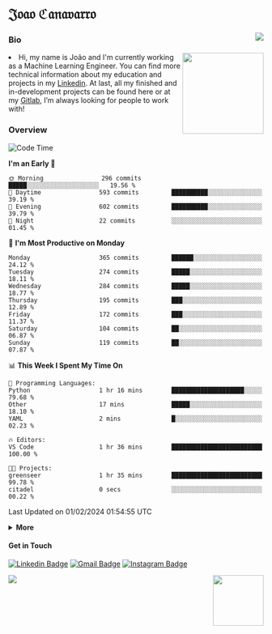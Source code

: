 <h1 align="start">𝔍𝔬𝔞𝔬 ℭ𝔞𝔫𝔞𝔳𝔞𝔯𝔯𝔬</h1>
<img src="https://komarev.com/ghpvc/?username=jvcanavarro" align="right">


### Bio 
<img src="./aot.gif" align="right" height="160">
<li>
Hi, my name is João and I'm currently working as a Machine Learning Engineer. You can find more technical information about my education and projects in my <a href="https://www.linkedin.com/in/jvcanavarro/">Linkedin</a>. At last, all my finished and in-development projects can be found here or at my <a href="https://gitlab.com/jvcanavarro">Gitlab</a>, I’m always looking for people to work with!
</li>

### Overview


<!--START_SECTION:waka-->
![Code Time](http://img.shields.io/badge/Code%20Time-904%20hrs%2052%20mins-blue)

**I'm an Early 🐤** 

```text
🌞 Morning                296 commits         █████░░░░░░░░░░░░░░░░░░░░   19.56 % 
🌆 Daytime                593 commits         ██████████░░░░░░░░░░░░░░░   39.19 % 
🌃 Evening                602 commits         ██████████░░░░░░░░░░░░░░░   39.79 % 
🌙 Night                  22 commits          ░░░░░░░░░░░░░░░░░░░░░░░░░   01.45 % 
```
📅 **I'm Most Productive on Monday** 

```text
Monday                   365 commits         ██████░░░░░░░░░░░░░░░░░░░   24.12 % 
Tuesday                  274 commits         █████░░░░░░░░░░░░░░░░░░░░   18.11 % 
Wednesday                284 commits         █████░░░░░░░░░░░░░░░░░░░░   18.77 % 
Thursday                 195 commits         ███░░░░░░░░░░░░░░░░░░░░░░   12.89 % 
Friday                   172 commits         ███░░░░░░░░░░░░░░░░░░░░░░   11.37 % 
Saturday                 104 commits         ██░░░░░░░░░░░░░░░░░░░░░░░   06.87 % 
Sunday                   119 commits         ██░░░░░░░░░░░░░░░░░░░░░░░   07.87 % 
```


📊 **This Week I Spent My Time On** 

```text
💬 Programming Languages: 
Python                   1 hr 16 mins        ████████████████████░░░░░   79.68 % 
Other                    17 mins             █████░░░░░░░░░░░░░░░░░░░░   18.10 % 
YAML                     2 mins              █░░░░░░░░░░░░░░░░░░░░░░░░   02.23 % 

🔥 Editors: 
VS Code                  1 hr 36 mins        █████████████████████████   100.00 % 

🐱‍💻 Projects: 
greenseer                1 hr 35 mins        █████████████████████████   99.78 % 
citadel                  0 secs              ░░░░░░░░░░░░░░░░░░░░░░░░░   00.22 % 
```


 Last Updated on 01/02/2024 01:54:55 UTC
<!--END_SECTION:waka-->

<details>
  <summary><b>More</b></summary>
<p align="center">
<img align="center" src="https://github-readme-stats.vercel.app/api?username=jvcanavarro&show_icons=true&line_height=21&theme=default&hide_border=true" alt="Cana's Github Stats" />
<img align="center" src="https://github-readme-stats.vercel.app/api/top-langs/?username=jvcanavarro&theme=default&line_height=27&layout=compact&hide_border=true&hide=PostScript,PHP,HTML,Jupyter%20Notebook,Lua&langs_count=10" />
</p>
</details>

#### Get in Touch
[![Linkedin Badge](https://img.shields.io/badge/-LinkedIn-0e76a8?style=flat&logo=Linkedin&logoColor=white&link=https://www.linkedin.com/in/jvcanavarro/)](https://www.linkedin.com/in/jvcanavarro)
[![Gmail Badge](https://img.shields.io/badge/-Gmail-d14836?style=flat&logo=Gmail&logoColor=white&link=mailto:jvcanavarro@gmail.com)](mailto:jvcanavarro@gmail.com)
[![Instagram Badge](https://img.shields.io/badge/-Instagram-ff69b4?style=flat&logo=Instagram&logoColor=white&link=https://instagram.com/jlim_slam/)](https://instagram.com/jvcanavarro)

<!--[![Spotify Badge](https://img.shields.io/badge/-Spotify-success?style=flat&logo=Spotify&logoColor=white&link=https://open.spotify.com/user/jvcanavarro)](https://open.spotify.com/user/jvcanavarro)
[![Telegram Badge](https://img.shields.io/badge/-Telegram-0088cc?style=flat&logo=Telegram&logoColor=white)](https://t.me/jvcanavarro)
[![Steam Badge](https://img.shields.io/badge/-Steam-lightgrey?style=flat&logo=Steam&logoColor=white&link=https://steamcommunity.com/id/octjinn/)](https://steamcommunity.com/id/octjinn/)-->


<p>
  <a href="https://count.getloli.com/"><img src="https://count.getloli.com/get/@index?theme=rule34"></a>
  <img src="https://data.whicdn.com/images/188174384/original.gif" align="right" height = "100">
</p>

